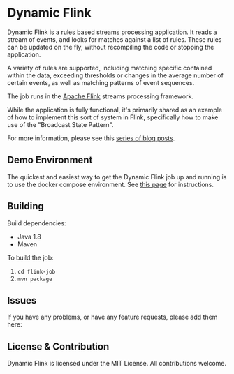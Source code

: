 # Dynamic Flink

Dynamic Flink is a rules based streams processing application.  It reads a stream of events, and looks for matches against a list of rules.  These rules can be updated on the fly, without recompiling the code or stopping the application.

A variety of rules are supported, including matching specific contained within the data, exceeding thresholds or changes in the average number of certain events, as well as matching patterns of event sequences.

The job runs in the [Apache Flink](https://flink.apache.org/) streams processing framework.

While the application is fully functional, it's primarily shared as an example of how to implement this sort of system in Flink, specifically how to make use of the "Broadcast State Pattern".

For more information, please see this [series of blog posts](https://brggs.co.uk/dynamic-streams-processing-with-apache-flink/).

## Demo Environment

The quickest and easiest way to get the Dynamic Flink job up and running is to use the docker compose environment.  See [this page](demo-environment/README.md) for instructions.

## Building

Build dependencies:
* Java 1.8
* Maven
  
To build the job:

1. `cd flink-job`
2. `mvn package`

## Issues

If you have any problems, or have any feature requests, please add them here:

## License & Contribution

Dynamic Flink is licensed under the MIT License.  All contributions welcome.
